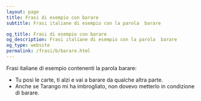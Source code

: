 ```yaml
---
layout: page
title: Frasi di esempio con barare 
subtitle: Frasi italiane di esempio con la parola  barare

og_title: Frasi di esempio con barare 
og_description: Frasi italiane di esempio con la parola  barare
og_type: website
permalink: /frasi/b/barare.html
---
```


Frasi italiane di esempio contenenti la parola barare:


- Tu posi le carte, ti alzi e vai a barare da qualche altra parte.
- Anche se Tarango mi ha imbrogliato, non dovevo metterlo in condizione di barare.
